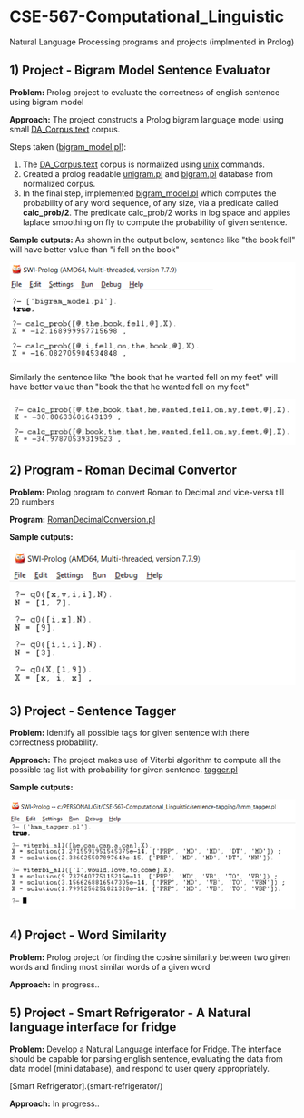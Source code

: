 # CSE-567-Computational_Linguistic
Natural Language Processing programs and projects (implmented in Prolog)
##
## 1) Project - Bigram Model Sentence Evaluator
**Problem:** Prolog project to evaluate the correctness of english sentence using bigram model

**Approach:**
The project constructs a Prolog bigram language model using small [DA_Corpus.text](bigram-sentence-evaluator/DA_Corpus.txt) corpus.

Steps taken ([bigram_model.pl](bigram-sentence-evaluator/bigram_model.pl)):

1. The [DA_Corpus.text](bigram-sentense-evaluator/DA_Corpus.txt) corpus is normalized using [unix](bigram-sentence-evaluator/unix_commands.txt) commands.
2. Created a prolog readable [unigram.pl](bigram-sentence-evaluator/unigrams.pl) and [bigram.pl](bigram-sentence-evaluator/bigrams.pl) database from normalized corpus.
3. In the final step, implemented [bigram_model.pl](bigram-sentence-evaluator/bigram_model.pl) which computes the probability of any word sequence, of any size, via a predicate called **calc_prob/2**. The predicate calc_prob/2 works in log space and applies laplace smoothing on fly to compute the probability of given sentence.

**Sample outputs:** 
As shown in the output below, sentence like "the book fell" will have better value than "i fell on the book"

![output1](bigram-sentence-evaluator/output/output1.png)

Similarly the sentence like "the book that he wanted fell on my feet" will have better value than "book the that he wanted fell on my feet"

![output2](bigram-sentence-evaluator/output/output2.png)

##
## 2) Program - Roman Decimal Convertor
**Problem:** Prolog program to convert Roman to Decimal and vice-versa till 20 numbers

**Program:** [RomanDecimalConversion.pl](roman-decimal-convertor/RomanDecimalConversion.pl)

**Sample outputs:** 

![output](roman-decimal-convertor/output/output.png)

##
## 3) Project - Sentence Tagger

**Problem:** Identify all possible tags for given sentence with there correctness probability.

**Approach:** The project makes use of Viterbi algorithm to compute all the possible tag list with probability for given sentence.
[tagger.pl](sentence-tagging/hmm_tagger.pl)

**Sample outputs:**

![output1](sentence-tagging/output/output.PNG)

##
## 4) Project - Word Similarity
**Problem:** Prolog project for finding the cosine similarity between two given words and finding most similar words of a given word

**Approach:**
  In progress..
  
##
## 5) Project - Smart Refrigerator - A Natural language interface for fridge
**Problem:** Develop a Natural Language interface for Fridge. The interface should be capable for parsing english sentence, evaluating the data from data model (mini database), and respond to user query appropriately.

[Smart Refrigerator].(smart-refrigerator/)

**Approach:**
  In progress..
